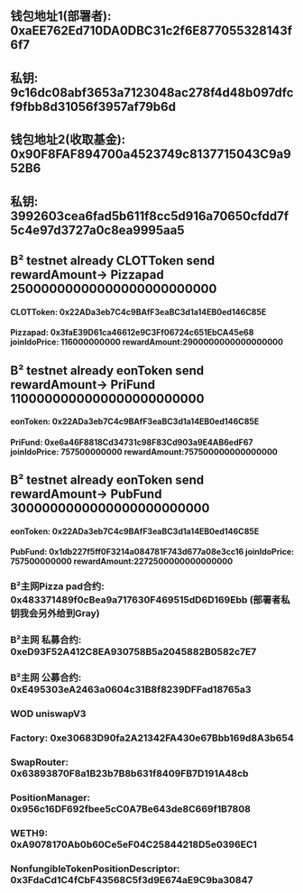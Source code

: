 ## 钱包地址1(部署者): 0xaEE762Ed710DA0DBC31c2f6E877055328143f6f7
## 私钥: 9c16dc08abf3653a7123048ac278f4d48b097dfcf9fbb8d31056f3957af79b6d

## 钱包地址2(收取基金): 0x90F8FAF894700a4523749c8137715043C9a952B6
## 私钥: 3992603cea6fad5b611f8cc5d916a70650cfdd7f5c4e97d3727a0c8ea9995aa5

## B² testnet  already CLOTToken send rewardAmount-> Pizzapad   25000000000000000000000000 
####  CLOTToken: 0x22ADa3eb7C4c9BAfF3eaBC3d1a14EB0ed146C85E
####  Pizzapad: 0x3faE39D61ca46612e9C3Ff06724c651EbCA45e68      joinIdoPrice: 116000000000   rewardAmount:2900000000000000000   




## B² testnet  already eonToken send rewardAmount-> PriFund    1100000000000000000000000
####  eonToken: 0x22ADa3eb7C4c9BAfF3eaBC3d1a14EB0ed146C85E
####  PriFund: 0xe6a46F8818Cd34731c98F83Cd903a9E4AB6edF67      joinIdoPrice: 757500000000   rewardAmount:757500000000000000



## B² testnet  already eonToken send rewardAmount-> PubFund    3000000000000000000000000
####  eonToken: 0x22ADa3eb7C4c9BAfF3eaBC3d1a14EB0ed146C85E
####  PubFund: 0x1db227f5ff0F3214a084781F743d677a08e3cc16      joinIdoPrice: 757500000000   rewardAmount:2272500000000000000




### B²主网Pizza pad合约: 0x483371489f0cBea9a717630F469515dD6D169Ebb (部署者私钥我会另外给到Gray)
### B²主网 私募合约:  0xeD93F52A412C8EA930758B5a2045882B0582c7E7
### B²主网 公募合约:  0xE495303eA2463a0604c31B8f8239DFFad18765a3





### WOD uniswapV3
### Factory: 0xe30683D90fa2A21342FA430e67Bbb169d8A3b654
### SwapRouter: 0x63893870F8a1B23b7B8b631f8409FB7D191A48cb
### PositionManager: 0x956c16DF692fbee5cC0A7Be643de8C669f1B7808
### WETH9: 0xA9078170Ab0b60Ce5eF04C25844218D5e0396EC1
### NonfungibleTokenPositionDescriptor: 0x3FdaCd1C4fCbF43568C5f3d9E674aE9C9ba30847